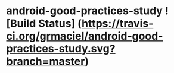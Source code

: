 # android-good-practices-study ![Build Status] (https://travis-ci.org/grmaciel/android-good-practices-study.svg?branch=master)
